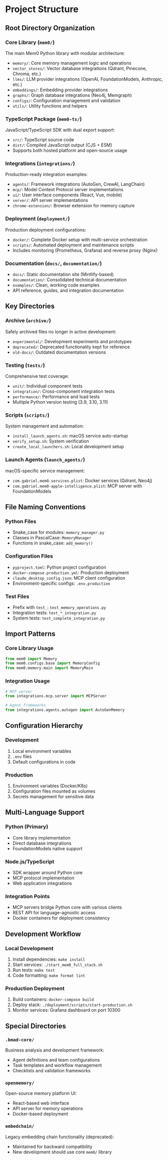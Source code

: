 # Project Structure

## Root Directory Organization

### Core Library (`mem0/`)

The main Mem0 Python library with modular architecture:

- `memory/`: Core memory management logic and operations
- `vector_stores/`: Vector database integrations (Qdrant, Pinecone, Chroma, etc.)
- `llms/`: LLM provider integrations (OpenAI, FoundationModels, Anthropic, etc.)
- `embeddings/`: Embedding provider integrations
- `graphs/`: Graph database integrations (Neo4j, Memgraph)
- `configs/`: Configuration management and validation
- `utils/`: Utility functions and helpers

### TypeScript Package (`mem0-ts/`)

JavaScript/TypeScript SDK with dual export support:

- `src/`: TypeScript source code
- `dist/`: Compiled JavaScript output (CJS + ESM)
- Supports both hosted platform and open-source usage

### Integrations (`integrations/`)

Production-ready integration examples:

- `agents/`: Framework integrations (AutoGen, CrewAI, LangChain)
- `mcp/`: Model Context Protocol server implementations
- `ui/`: User interface components (React, Vue, mobile)
- `server/`: API server implementations
- `chrome-extension/`: Browser extension for memory capture

### Deployment (`deployment/`)

Production deployment configurations:

- `docker/`: Complete Docker setup with multi-service orchestration
- `scripts/`: Automated deployment and maintenance scripts
- Includes monitoring (Prometheus, Grafana) and reverse proxy (Nginx)

### Documentation (`docs/`, `documentation/`)

- `docs/`: Static documentation site (Mintlify-based)
- `documentation/`: Consolidated technical documentation
- `examples/`: Clean, working code examples
- API reference, guides, and integration documentation

## Key Directories

### Archive (`archive/`)

Safely archived files no longer in active development:

- `experimental/`: Development experiments and prototypes
- `deprecated/`: Deprecated functionality kept for reference
- `old-docs/`: Outdated documentation versions

### Testing (`tests/`)

Comprehensive test coverage:

- `unit/`: Individual component tests
- `integration/`: Cross-component integration tests
- `performance/`: Performance and load tests
- Multiple Python version testing (3.9, 3.10, 3.11)

### Scripts (`scripts/`)

System management and automation:

- `install_launch_agents.sh`: macOS service auto-startup
- `verify_setup.sh`: System verification
- `create_local_launchers.sh`: Local development setup

### Launch Agents (`launch_agents/`)

macOS-specific service management:

- `com.gabriel.mem0-services.plist`: Docker services (Qdrant, Neo4j)
- `com.gabriel.mem0-apple-intelligence.plist`: MCP server with FoundationModels

## File Naming Conventions

### Python Files

- Snake_case for modules: `memory_manager.py`
- Classes in PascalCase: `MemoryManager`
- Functions in snake_case: `add_memory()`

### Configuration Files

- `pyproject.toml`: Python project configuration
- `docker-compose.production.yml`: Production deployment
- `claude_desktop_config.json`: MCP client configuration
- Environment-specific configs: `.env.production`

### Test Files

- Prefix with `test_`: `test_memory_operations.py`
- Integration tests: `test_*_integration.py`
- System tests: `test_complete_integration.py`

## Import Patterns

### Core Library Usage

```python
from mem0 import Memory
from mem0.configs.base import MemoryConfig
from mem0.memory.main import MemoryMain
```

### Integration Usage

```python
# MCP server
from integrations.mcp.server import MCPServer

# Agent frameworks
from integrations.agents.autogen import AutoGenMemory
```

## Configuration Hierarchy

### Development

1. Local environment variables
2. `.env` files
3. Default configurations in code

### Production

1. Environment variables (Docker/K8s)
2. Configuration files mounted as volumes
3. Secrets management for sensitive data

## Multi-Language Support

### Python (Primary)

- Core library implementation
- Direct database integrations
- FoundationModels native support

### Node.js/TypeScript

- SDK wrapper around Python core
- MCP protocol implementation
- Web application integrations

### Integration Points

- MCP servers bridge Python core with various clients
- REST API for language-agnostic access
- Docker containers for deployment consistency

## Development Workflow

### Local Development

1. Install dependencies: `make install`
2. Start services: `./start_mem0_full_stack.sh`
3. Run tests: `make test`
4. Code formatting: `make format lint`

### Production Deployment

1. Build containers: `docker-compose build`
2. Deploy stack: `./deployment/scripts/start-production.sh`
3. Monitor services: Grafana dashboard on port 10300

## Special Directories

### `.bmad-core/`

Business analysis and development framework:

- Agent definitions and team configurations
- Task templates and workflow management
- Checklists and validation frameworks

### `openmemory/`

Open-source memory platform UI:

- React-based web interface
- API server for memory operations
- Docker-based deployment

### `embedchain/`

Legacy embedding chain functionality (deprecated):

- Maintained for backward compatibility
- New development should use core `mem0/` library
